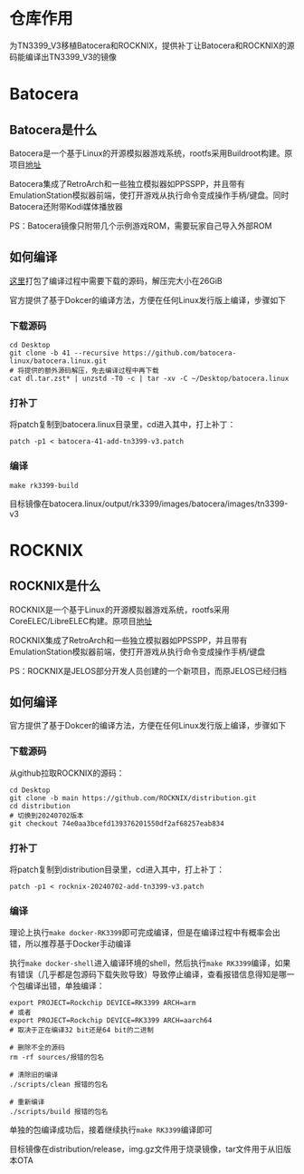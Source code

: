 # 仓库作用

为TN3399_V3移植Batocera和ROCKNIX，提供补丁让Batocera和ROCKNIX的源码能编译出TN3399_V3的镜像

# Batocera

## Batocera是什么

Batocera是一个基于Linux的开源模拟器游戏系统，rootfs采用Buildroot构建。原项目[地址](https://github.com/batocera-linux/batocera.linux)

Batocera集成了RetroArch和一些独立模拟器如PPSSPP，并且带有EmulationStation模拟器前端，使打开游戏从执行命令变成操作手柄/键盘。同时Batocera还附带Kodi媒体播放器

PS：Batocera镜像只附带几个示例游戏ROM，需要玩家自己导入外部ROM

## 如何编译

[这里](https://pan.baidu.com/s/1vD1iyD0hk2TpH0c3WGPV-w?pwd=elp1)打包了编译过程中需要下载的源码，解压完大小在26GiB

官方提供了基于Dokcer的编译方法，方便在任何Linux发行版上编译，步骤如下

### 下载源码
  
```
cd Desktop
git clone -b 41 --recursive https://github.com/batocera-linux/batocera.linux.git
# 将提供的额外源码解压，免去编译过程中再下载
cat dl.tar.zst* | unzstd -T0 -c | tar -xv -C ~/Desktop/batocera.linux
```

### 打补丁

将patch复制到batocera.linux目录里，cd进入其中，打上补丁：

```
patch -p1 < batocera-41-add-tn3399-v3.patch
```

### 编译
  
```
make rk3399-build
```

目标镜像在batocera.linux/output/rk3399/images/batocera/images/tn3399-v3

# ROCKNIX

## ROCKNIX是什么

ROCKNIX是一个基于Linux的开源模拟器游戏系统，rootfs采用CoreELEC/LibreELEC构建。原项目[地址](https://github.com/ROCKNIX/distribution)

ROCKNIX集成了RetroArch和一些独立模拟器如PPSSPP，并且带有EmulationStation模拟器前端，使打开游戏从执行命令变成操作手柄/键盘

PS：ROCKNIX是JELOS部分开发人员创建的一个新项目，而原JELOS已经归档

## 如何编译

官方提供了基于Dokcer的编译方法，方便在任何Linux发行版上编译，步骤如下

### 下载源码

从github拉取ROCKNIX的源码：

```
cd Desktop
git clone -b main https://github.com/ROCKNIX/distribution.git
cd distribution
# 切换到20240702版本
git checkout 74e0aa3bcefd139376201550df2af68257eab834
```

### 打补丁

将patch复制到distribution目录里，cd进入其中，打上补丁：

```
patch -p1 < rocknix-20240702-add-tn3399-v3.patch
```

### 编译

理论上执行`make docker-RK3399`即可完成编译，但是在编译过程中有概率会出错，所以推荐基于Docker手动编译

执行`make docker-shell`进入编译环境的shell，然后执行`make RK3399`编译，如果有错误（几乎都是包源码下载失败导致）导致停止编译，查看报错信息得知是哪一个包编译出错，单独编译：

```
export PROJECT=Rockchip DEVICE=RK3399 ARCH=arm
# 或者
export PROJECT=Rockchip DEVICE=RK3399 ARCH=aarch64
# 取决于正在编译32 bit还是64 bit的二进制

# 删除不全的源码
rm -rf sources/报错的包名

# 清除旧的编译
./scripts/clean 报错的包名

# 重新编译
./scripts/build 报错的包名
```

单独的包编译成功后，接着继续执行`make RK3399`编译即可

目标镜像在distribution/release，img.gz文件用于烧录镜像，tar文件用于从旧版本OTA
